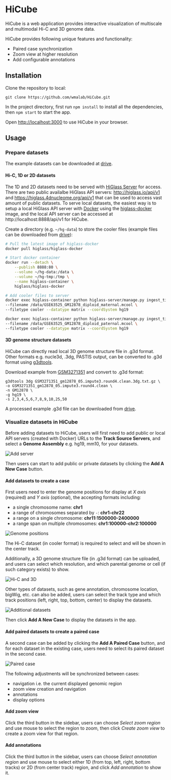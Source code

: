 # HiCube

HiCube is a web application provides interactive visualization of multiscale and multimodal Hi-C and 3D genome data. 

HiCube provides following unique features and functionality:

- Paired case synchronization
- Zoom view at higher resolution
- Add configurable annotations

## Installation

Clone the repository to local:

```
git clone https://github.com/wmalab/HiCube.git
```

In the project directory, first run `npm install` to install all the dependencies, then `npm start` to start the app.

Open [http://localhost:3000](http://localhost:3000) to use HiCube in your browser.

## Usage

### Prepare datasets

The example datasets can be downloaded at [drive](https://drive.google.com/drive/folders/12_kfP9tELVEPKOw7ODgx8x2MVYUvi59T?usp=sharing).

#### Hi-C, 1D or 2D datasets

The 1D and 2D datasets need to be served with [HiGlass Server](https://github.com/higlass/higlass-server) for access. There are two public availalbe HiGlass API servers: http://higlass.io/api/v1 and https://higlass.4dnucleome.org/api/v1 that can be used to access vast amount of public datasets. 
To serve local datasets, the easiest way is to setup a local HiGlass API server with [Docker](https://www.docker.com/) using the [higlass-docker](https://github.com/higlass/higlass-docker) image, and the local API server can be accessed at http://localhost:8888/api/v1 for HiCube.

Create a directory (e.g. `~/hg-data`) to store the cooler files (example files can be downloaded from [drive](https://drive.google.com/drive/folders/12_kfP9tELVEPKOw7ODgx8x2MVYUvi59T?usp=sharing)):

```bash
# Pull the latest image of higlass-docker
docker pull higlass/higlass-docker

# Start docker container
docker run --detach \
	--publish 8888:80 \
	--volume ~/hg-data:/data \
	--volume ~/hg-tmp:/tmp \
	--name higlass-container \
	higlass/higlass-docker

# Add cooler files to server
docker exec higlass-container python higlass-server/manage.py ingest_tileset \
--filename /data/GSE63525_GM12878_diploid_maternal.mcool \
--filetype cooler --datatype matrix --coordSystem hg19

docker exec higlass-container python higlass-server/manage.py ingest_tileset \
--filename /data/GSE63525_GM12878_diploid_paternal.mcool \
--filetype cooler --datatype matrix --coordSystem hg19
```

#### 3D genome structure datasets

HiCube can directly read local 3D genome structure file in .g3d format. Other formats e.g. nucle3d, .3dg, PASTIS output, can be converted to .g3d format using [g3dtools](https://github.com/lidaof/g3d/tree/master/g3dtools). 

Download example from [GSM3271351](https://www.ncbi.nlm.nih.gov/geo/download/?acc=GSM3271351&format=file&file=GSM3271351%5Fgm12878%5F05%2Eimpute3%2Eround4%2Eclean%2E3dg%2Etxt%2Egz) and convert to .g3d format:

```
g3dtools 3dg GSM3271351_gm12878_05.impute3.round4.clean.3dg.txt.gz \
-o GSM3271351_gm12878_05.impute3.round4.clean \
-n GM12878 \
-g hg19 \
-s 2,3,4,5,6,7,8,9,10,25,50
```

A processed example .g3d file can be downloaded from [drive](https://drive.google.com/drive/folders/12_kfP9tELVEPKOw7ODgx8x2MVYUvi59T?usp=sharing).

### Visualize datasets in HiCube

Before adding datasets to HiCube, users will first need to add public or local API servers (created with Docker) URLs to the **Track Source Servers**, and select a **Genome Assembly** e.g. hg19, mm10, for your datasets. 

![Add server](docs/img/add-server.png)

Then users can start to add public or private datasets by clicking the **Add A New Case** button.

#### Add datasets to create a case

First users need to enter the genome positions for display at *X axis* (required) and *Y axis* (optional), the accepting formats including: 

- a single chromosome name: **chr1**
- a range of chromosomes separated by `-`: **chr1-chr22**
- a range on a single chromosome: **chr11:1500000-2400000**
- a range span on multiple chromosomes: **chr1:100000-chr2:100000**

![Genome positions](docs/img/genome-position.png)

The Hi-C dataset (in cooler format) is required to select and will be shown in the center track.

Additionally, a 3D genome structure file (in .g3d format) can be uploaded, and users can select which resolution, and which parental genome or cell (if such category exists) to show.

![Hi-C and 3D](docs/img/hic-3d.png)

Other types of datasets, such as gene annotation, chromosome location, bigWig, etc. can also be added, users can select the track type and which track positions (left, right, top, bottom, center) to display the datasets.

![Additional datasets](docs/img/additional-datasets.png)

Then click **Add A New Case** to display the datasets in the app.

#### Add paired datasets to create a paired case

A second case can be added by clicking the **Add A Paired Case** button, and for each dataset in the existing case, users need to select its paired dataset in the second case.

![Paired case](docs/img/paired-case.png)

The following adjustments will be synchronized between cases:

- navigation i.e. the current displayed genomic region
- zoom view creation and navigation
- annotations
- display options

#### Add zoom view

Click the third button in the sidebar, users can choose *Select zoom region* and use mouse to select the region to zoom, then click *Create zoom view* to create a zoom view for that region.

#### Add annotations

Click the third button in the sidebar, users can choose *Select annotation region* and use mouse to select either 1D (from top, left, right, bottom tracks) or 2D (from center track) region, and click *Add annotation* to show it.